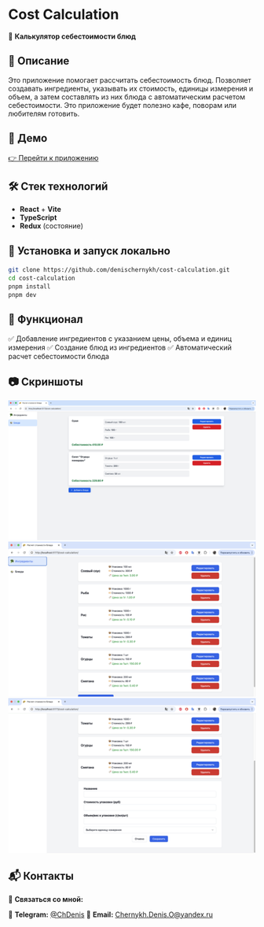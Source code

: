 # Cost Calculation

🚀 **Калькулятор себестоимости блюд**

## 📌 Описание

Это приложение помогает рассчитать себестоимость блюд. Позволяет создавать ингредиенты, указывать их стоимость, единицы измерения и объем, а затем составлять из них блюда с автоматическим расчетом себестоимости. Это приложение будет полезно кафе, поворам или любителям готовить.

## 🔗 Демо

[👉 Перейти к приложению](https://denischernykh.github.io/cost-calculation/)

## 🛠️ Стек технологий

- **React** + **Vite**
- **TypeScript**
- **Redux** (состояние)

## 📂 Установка и запуск локально

```sh
git clone https://github.com/denischernykh/cost-calculation.git
cd cost-calculation
pnpm install
pnpm dev
```

## 🎯 Функционал
✅ Добавление ингредиентов с указанием цены, объема и единиц измерения
✅ Создание блюд из ингредиентов
✅ Автоматический расчет себестоимости блюда

## 📷 Скриншоты

![Страница со списком ингредиентов](/1.png)
![Страница со со списком блюд](/2.png)
![Форма создания ингредиента](/3.png)

## 📬 Контакты

📩 **Связаться со мной:**

🔹 **Telegram:** [@ChDenis](https://t.me/ChDenis)
🔹 **Email:** [Chernykh.Denis.O@yandex.ru](mailto:Chernykh.Denis.O@yandex.ru)
